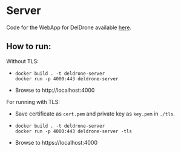 # Server
Code for the WebApp for DelDrone available [here](https://deldrone.iamadarshk.com).

## How to run:
Without TLS:
- ```
  docker build . -t deldrone-server
  docker run -p 4000:443 deldrone-server
  ```
- Browse to http://localhost:4000

For running with TLS:
- Save certificate as `cert.pem` and private key as `key.pem` in `./tls`. 
- ```
  docker build . -t deldrone-server
  docker run -p 4000:443 deldrone-server -tls
  ```
- Browse to https://localhost:4000
